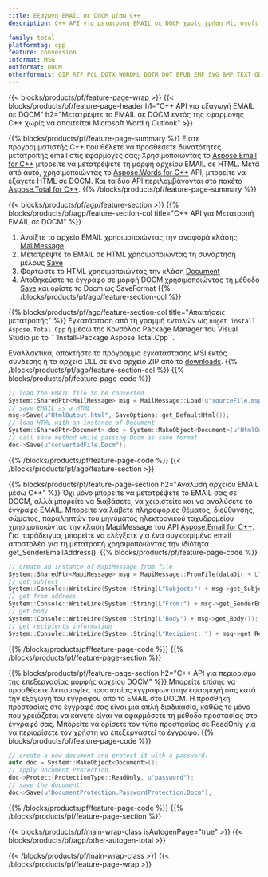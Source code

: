 ```yaml
---
title: Εξαγωγή EMAIL σε DOCM μέσω C++
description: C++ API για μετατροπή EMAIL σε DOCM χωρίς χρήση Microsoft Word ή Outlook

family: total
platformtag: cpp
feature: conversion
informat: MSG
outformat: DOCM
otherformats: GIF RTF PCL DOTX WORDML DOTM DOT EPUB EMF SVG BMP TEXT ODT PDF MD PS JPEG OTT PNG FLATOPC DOC TIFF XPS DOCX
---
```

{{< blocks/products/pf/feature-page-wrap >}}
{{< blocks/products/pf/feature-page-header h1="C++ API για εξαγωγή EMAIL σε DOCM" h2="Μετατρέψτε το EMAIL σε DOCM εντός της εφαρμογής C++ χωρίς να απαιτείται Microsoft Word ή Outlook" >}}

{{% blocks/products/pf/feature-page-summary %}}
Είστε προγραμματιστής C++ που θέλετε να προσθέσετε δυνατότητες μετατροπής email στις εφαρμογές σας; Χρησιμοποιώντας το [Aspose.Email for C++](https://products.aspose.com/email/cpp/) μπορείτε να μετατρέψετε τη μορφή αρχείου EMAIL σε HTML. Μετά από αυτό, χρησιμοποιώντας το [Aspose.Words for C++](https://products.aspose.com/words/cpp/) API, μπορείτε να εξάγετε HTML σε DOCM. Και τα δύο API περιλαμβάνονται στο πακέτο [Aspose.Total for C++](https://products.aspose.com/total/cpp/). 
{{% /blocks/products/pf/feature-page-summary  %}}

{{< blocks/products/pf/agp/feature-section >}}
{{% blocks/products/pf/agp/feature-section-col title="C++ API για Μετατροπή EMAIL σε DOCM" %}}
1. Ανοίξτε το αρχείο EMAIL χρησιμοποιώντας την αναφορά κλάσης [MailMessage](https://reference.aspose.com/email/cpp/class/aspose.email.mail_message)
2. Μετατρέψτε το EMAIL σε HTML χρησιμοποιώντας τη συνάρτηση μέλους [Save](https://reference.aspose.com/email/cpp/class/aspose.email.mail_message#a7e7c6b50c8db5a8bcc6934db02b4a786)
3. Φορτώστε το HTML χρησιμοποιώντας την κλάση [Document](https://reference.aspose.com/words/cpp/class/aspose.words.document)
4. Αποθηκεύστε το έγγραφο σε μορφή DOCM χρησιμοποιώντας τη μέθοδο [Save](https://reference.aspose.com/words/cpp/class/aspose.words.document#save_string_saveformat) και ορίστε το Docm ως SaveFormat
{{% /blocks/products/pf/agp/feature-section-col %}}

{{% blocks/products/pf/agp/feature-section-col title="Απαιτήσεις μετατροπής" %}}
Εγκατάσταση από τη γραμμή εντολών ως ```nuget install Aspose.Total.Cpp``` ή μέσω της Κονσόλας Package Manager του Visual Studio με το ```Install-Package Aspose.Total.Cpp``.

Εναλλακτικά, αποκτήστε το πρόγραμμα εγκατάστασης MSI εκτός σύνδεσης ή τα αρχεία DLL σε ένα αρχείο ZIP από το [downloads](https://releases.aspose.com/total/cpp).
{{% /blocks/products/pf/agp/feature-section-col %}}
{{% blocks/products/pf/feature-page-code %}}

```cpp
// load the EMAIL file to be converted
System::SharedPtr<MailMessage> msg = MailMessage::Load(u"sourceFile.msg");
// save EMAIL as a HTML 
msg->Save(u"HtmlOutput.html", SaveOptions::get_DefaultHtml());  
// load HTML with an instance of Document
System::SharedPtr<Document> doc = System::MakeObject<Document>(u"HtmlOutput.html");
// call save method while passing Docm as save format
doc->Save(u"convertedFile.Docm");
```


{{% /blocks/products/pf/feature-page-code %}}
{{< /blocks/products/pf/agp/feature-section >}}

{{% blocks/products/pf/feature-page-section  h2="Ανάλυση αρχείου EMAIL μέσω C++" %}}
Όχι μόνο μπορείτε να μετατρέψετε το EMAIL σας σε DOCM, αλλά μπορείτε να διαβάσετε, να χειριστείτε και να αναλύσετε το έγγραφο EMAIL. Μπορείτε να λάβετε πληροφορίες θέματος, διεύθυνσης, σώματος, παραληπτών του μηνύματος ηλεκτρονικού ταχυδρομείου χρησιμοποιώντας την κλάση MapiMessage του API [Aspose.Email for C++](https://products.aspose.com/email/cpp/). Για παράδειγμα, μπορείτε να ελέγξετε για ένα συγκεκριμένο email αποστολέα για τη μετατροπή χρησιμοποιώντας την ιδιότητα get_SenderEmailAddress().
{{% blocks/products/pf/feature-page-code %}}

```cpp
// create an instance of MapiMessage from file
System::SharedPtr<MapiMessage> msg = MapiMessage::FromFile(dataDir + L"message.msg");
// get subject
System::Console::WriteLine(System::String(L"Subject:") + msg->get_Subject());
// get from address
System::Console::WriteLine(System::String(L"From:") + msg->get_SenderEmailAddress());
// get body
System::Console::WriteLine(System::String(L"Body") + msg->get_Body());
// get recipients information
System::Console::WriteLine(System::String(L"Recipient: ") + msg->get_Recipients());
```

{{% /blocks/products/pf/feature-page-code  %}}
{{% /blocks/products/pf/feature-page-section %}}

{{% blocks/products/pf/feature-page-section  h2="C++ API για περιορισμό της επεξεργασίας μορφής αρχείου DOCM" %}}
Μπορείτε επίσης να προσθέσετε λειτουργίες προστασίας εγγράφων στην εφαρμογή σας κατά την εξαγωγή του εγγράφου από το EMAIL στο DOCM. Η προσθήκη προστασίας στο έγγραφό σας είναι μια απλή διαδικασία, καθώς το μόνο που χρειάζεται να κάνετε είναι να εφαρμόσετε τη μέθοδο προστασίας στο έγγραφό σας. Μπορείτε να ορίσετε τον τύπο προστασίας σε ReadOnly για να περιορίσετε τον χρήστη να επεξεργαστεί το έγγραφο.
{{% blocks/products/pf/feature-page-code %}}

```cpp
// create a new document and protect it with a password.
auto doc = System::MakeObject<Document>();
// apply Document Protection.
doc->Protect(ProtectionType::ReadOnly, u"password");
// save the document.
doc->Save(u"DocumentProtection.PasswordProtection.Docm");
```

{{% /blocks/products/pf/feature-page-code  %}}
{{% /blocks/products/pf/feature-page-section %}}

{{< blocks/products/pf/main-wrap-class isAutogenPage="true" >}}
{{< blocks/products/pf/agp/other-autogen-total >}}

{{< /blocks/products/pf/main-wrap-class >}}
{{< /blocks/products/pf/feature-page-wrap >}}